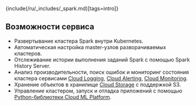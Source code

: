 {include(/ru/_includes/_spark.md)[tags=intro]}

## Возможности сервиса

- Развертывание кластера Spark внутри Kubernetes.
- Автоматическая настройка master-узлов разворачиваемых кластеров.
- Отслеживание истории выполнения заданий Spark с помощью Spark History Server.
- Анализ производительности, поиск ошибок и мониторинг состояния кластера сервисами [Cloud Logging](/ru/monitoring-services/logging), [Cloud Alerting](/ru/monitoring-services/alerting), [Cloud Monitoring](/ru/monitoring-services/monitoring).
- Хранение объектов в хранилище [Cloud Storage](/ru/storage/s3) с поддержкой S3.
- Управление кластером, запуск и отладка приложений с помощью [Python-библиотеки Cloud ML Platform](/ru/ml/spark-to-k8s/ml-platform-library).
